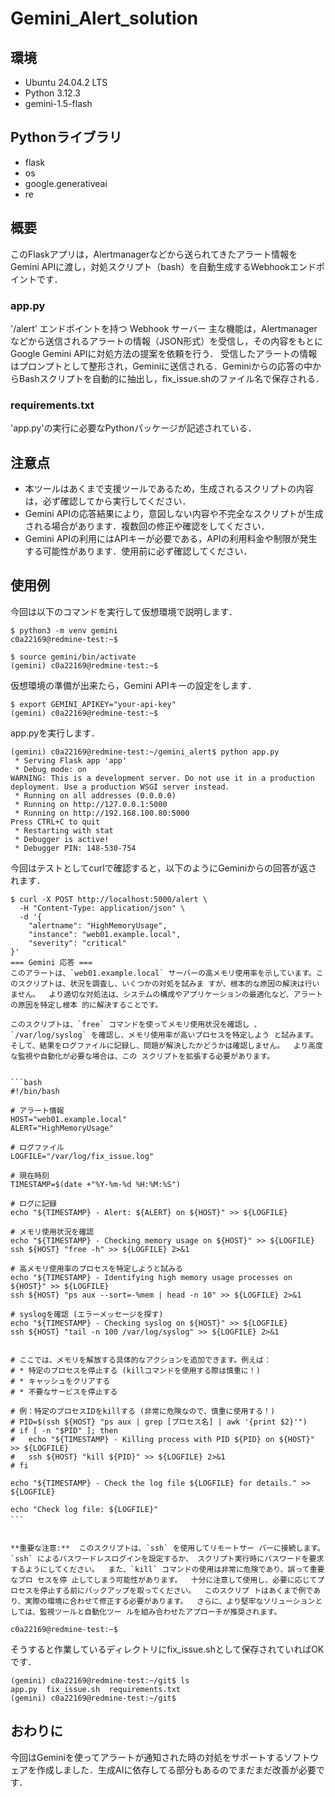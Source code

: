 # Gemini_Alert_solution

## 環境
- Ubuntu 24.04.2 LTS
- Python 3.12.3
- gemini-1.5-flash

## Pythonライブラリ
- flask
- os
- google.generativeai
- re

## 概要
このFlaskアプリは，Alertmanagerなどから送られてきたアラート情報をGemini APIに渡し，対処スクリプト（bash）を自動生成するWebhookエンドポイントです．

### app.py
'/alert' エンドポイントを持つ Webhook サーバー
主な機能は，Alertmanagerなどから送信されるアラートの情報（JSON形式）を受信し，その内容をもとにGoogle Gemini APIに対処方法の提案を依頼を行う．
受信したアラートの情報はプロンプトとして整形され，Geminiに送信される．Geminiからの応答の中からBashスクリプトを自動的に抽出し，fix_issue.shのファイル名で保存される．

### requirements.txt
'app.py'の実行に必要なPythonパッケージが記述されている．

## 注意点
- 本ツールはあくまで支援ツールであるため，生成されるスクリプトの内容は，必ず確認してから実行してください．
- Gemini APIの応答結果により，意図しない内容や不完全なスクリプトが生成される場合があります．複数回の修正や確認をしてください．
- Gemini APIの利用にはAPIキーが必要である，APIの利用料金や制限が発生する可能性があります．使用前に必ず確認してください．

## 使用例
今回は以下のコマンドを実行して仮想環境で説明します．
```
$ python3 -m venv gemini
c0a22169@redmine-test:~$
```
```
$ source gemini/bin/activate
(gemini) c0a22169@redmine-test:~$
```

仮想環境の準備が出来たら，Gemini APIキーの設定をします．
```
$ export GEMINI_APIKEY="your-api-key"
(gemini) c0a22169@redmine-test:~$
```
app.pyを実行します．

```
(gemini) c0a22169@redmine-test:~/gemini_alert$ python app.py 
 * Serving Flask app 'app'
 * Debug mode: on
WARNING: This is a development server. Do not use it in a production deployment. Use a production WSGI server instead.
 * Running on all addresses (0.0.0.0)
 * Running on http://127.0.0.1:5000
 * Running on http://192.168.100.80:5000
Press CTRL+C to quit
 * Restarting with stat
 * Debugger is active!
 * Debugger PIN: 148-530-754
```

今回はテストとしてcurlで確認すると，以下のようにGeminiからの回答が返されます．
```
$ curl -X POST http://localhost:5000/alert \
  -H "Content-Type: application/json" \
  -d '{
    "alertname": "HighMemoryUsage",
    "instance": "web01.example.local",
    "severity": "critical"
}'
=== Gemini 応答 ===
このアラートは、`web01.example.local` サーバーの高メモリ使用率を示しています。このスクリプトは、状況を調査し、いくつかの対処を試みま すが、根本的な原因の解決は行いません。  より適切な対処法は、システムの構成やアプリケーションの最適化など、アラートの原因を特定し根本 的に解決することです。

このスクリプトは、`free` コマンドを使ってメモリ使用状況を確認し 、`/var/log/syslog` を確認し、メモリ使用率が高いプロセスを特定しよう と試みます。  そして、結果をログファイルに記録し、問題が解決したかどうかは確認しません。  より高度な監視や自動化が必要な場合は、この スクリプトを拡張する必要があります。


```bash
#!/bin/bash

# アラート情報
HOST="web01.example.local"
ALERT="HighMemoryUsage"

# ログファイル
LOGFILE="/var/log/fix_issue.log"

# 現在時刻
TIMESTAMP=$(date +"%Y-%m-%d %H:%M:%S")

# ログに記録
echo "${TIMESTAMP} - Alert: ${ALERT} on ${HOST}" >> ${LOGFILE}

# メモリ使用状況を確認
echo "${TIMESTAMP} - Checking memory usage on ${HOST}" >> ${LOGFILE}
ssh ${HOST} "free -h" >> ${LOGFILE} 2>&1

# 高メモリ使用率のプロセスを特定しようと試みる
echo "${TIMESTAMP} - Identifying high memory usage processes on ${HOST}" >> ${LOGFILE}
ssh ${HOST} "ps aux --sort=-%mem | head -n 10" >> ${LOGFILE} 2>&1

# syslogを確認 (エラーメッセージを探す)
echo "${TIMESTAMP} - Checking syslog on ${HOST}" >> ${LOGFILE}
ssh ${HOST} "tail -n 100 /var/log/syslog" >> ${LOGFILE} 2>&1


# ここでは、メモリを解放する具体的なアクションを追加できます。例えば：
# * 特定のプロセスを停止する (killコマンドを使用する際は慎重に！)
# * キャッシュをクリアする
# * 不要なサービスを停止する

# 例：特定のプロセスIDをkillする (非常に危険なので、慎重に使用する！)
# PID=$(ssh ${HOST} "ps aux | grep [プロセス名] | awk '{print $2}'")
# if [ -n "$PID" ]; then
#   echo "${TIMESTAMP} - Killing process with PID ${PID} on ${HOST}" >> ${LOGFILE}
#   ssh ${HOST} "kill ${PID}" >> ${LOGFILE} 2>&1
# fi

echo "${TIMESTAMP} - Check the log file ${LOGFILE} for details." >> ${LOGFILE}

echo "Check log file: ${LOGFILE}"
```　


**重要な注意:**  このスクリプトは、`ssh` を使用してリモートサー バーに接続します。  `ssh` によるパスワードレスログインを設定するか、 スクリプト実行時にパスワードを要求するようにしてください。  また、`kill` コマンドの使用は非常に危険であり、誤って重要なプロ セスを停 止してしまう可能性があります。  十分に注意して使用し、必要に応じてプロセスを停止する前にバックアップを取ってください。  このスクリプ トはあくまで例であり、実際の環境に合わせて修正する必要があります。  さらに、より堅牢なソリューションとしては、監視ツールと自動化ツー ルを組み合わせたアプローチが推奨されます。

c0a22169@redmine-test:~$
```
そうすると作業しているディレクトリにfix_issue.shとして保存されていればOKです．
```
(gemini) c0a22169@redmine-test:~/git$ ls
app.py  fix_issue.sh  requirements.txt
(gemini) c0a22169@redmine-test:~/git$
```

## おわりに
今回はGeminiを使ってアラートが通知された時の対処をサポートするソフトウェアを作成しました．生成AIに依存してる部分もあるのでまだまだ改善が必要です．
